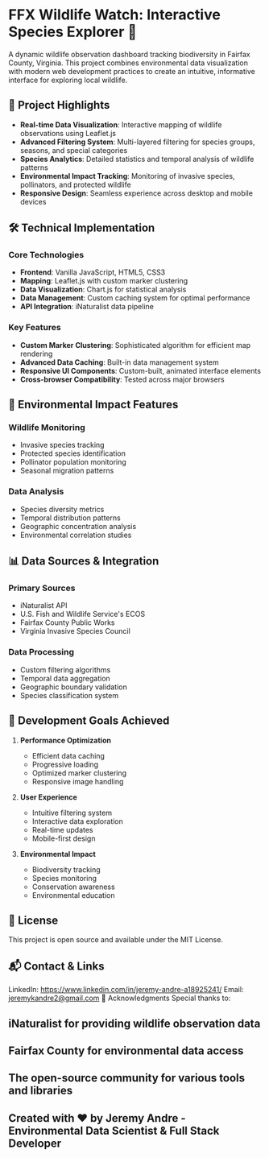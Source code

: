 # FFX Wildlife Watch: Interactive Species Explorer 🦋

A dynamic wildlife observation dashboard tracking biodiversity in Fairfax County, Virginia. This project combines environmental data visualization with modern web development practices to create an intuitive, informative interface for exploring local wildlife.

## 🌟 Project Highlights

- **Real-time Data Visualization**: Interactive mapping of wildlife observations using Leaflet.js
- **Advanced Filtering System**: Multi-layered filtering for species groups, seasons, and special categories
- **Species Analytics**: Detailed statistics and temporal analysis of wildlife patterns
- **Environmental Impact Tracking**: Monitoring of invasive species, pollinators, and protected wildlife
- **Responsive Design**: Seamless experience across desktop and mobile devices

## 🛠️ Technical Implementation

### Core Technologies
- **Frontend**: Vanilla JavaScript, HTML5, CSS3
- **Mapping**: Leaflet.js with custom marker clustering
- **Data Visualization**: Chart.js for statistical analysis
- **Data Management**: Custom caching system for optimal performance
- **API Integration**: iNaturalist data pipeline

### Key Features
- **Custom Marker Clustering**: Sophisticated algorithm for efficient map rendering
- **Advanced Data Caching**: Built-in data management system
- **Responsive UI Components**: Custom-built, animated interface elements
- **Cross-browser Compatibility**: Tested across major browsers

## 🌿 Environmental Impact Features

### Wildlife Monitoring
- Invasive species tracking
- Protected species identification
- Pollinator population monitoring
- Seasonal migration patterns

### Data Analysis
- Species diversity metrics
- Temporal distribution patterns
- Geographic concentration analysis
- Environmental correlation studies

## 📊 Data Sources & Integration

### Primary Sources
- iNaturalist API
- U.S. Fish and Wildlife Service's ECOS
- Fairfax County Public Works
- Virginia Invasive Species Council

### Data Processing
- Custom filtering algorithms
- Temporal data aggregation
- Geographic boundary validation
- Species classification system

## 🎯 Development Goals Achieved

1. **Performance Optimization**
   - Efficient data caching
   - Progressive loading
   - Optimized marker clustering
   - Responsive image handling

2. **User Experience**
   - Intuitive filtering system
   - Interactive data exploration
   - Real-time updates
   - Mobile-first design

3. **Environmental Impact**
   - Biodiversity tracking
   - Species monitoring
   - Conservation awareness
   - Environmental education


## 📝 License
This project is open source and available under the MIT License.

## 📬 Contact & Links
LinkedIn: https://www.linkedin.com/in/jeremy-andre-a18925241/
Email: jeremykandre2@gmail.com
🙏 Acknowledgments
Special thanks to:

## iNaturalist for providing wildlife observation data
## Fairfax County for environmental data access
## The open-source community for various tools and libraries
## Created with ❤️ by Jeremy Andre - Environmental Data Scientist & Full Stack Developer
